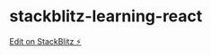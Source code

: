 # stackblitz-learning-react

[Edit on StackBlitz ⚡️](https://stackblitz.com/edit/stackblitz-starters-eyznc7)